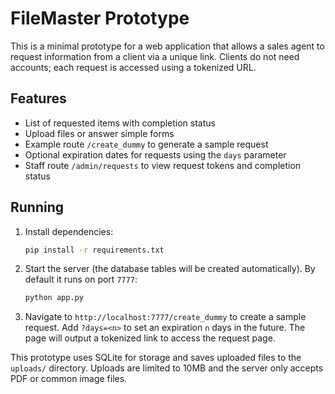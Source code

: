 # FileMaster Prototype

This is a minimal prototype for a web application that allows a sales agent to request information from a client via a unique link. Clients do not need accounts; each request is accessed using a tokenized URL.

## Features

- List of requested items with completion status
- Upload files or answer simple forms
- Example route `/create_dummy` to generate a sample request
- Optional expiration dates for requests using the `days` parameter
- Staff route `/admin/requests` to view request tokens and completion status

## Running

1. Install dependencies:
   ```bash
   pip install -r requirements.txt
   ```
2. Start the server (the database tables will be created automatically). By default it runs on port `7777`:
   ```bash
   python app.py
   ```
3. Navigate to `http://localhost:7777/create_dummy` to create a sample request. Add
   `?days=<n>` to set an expiration `n` days in the future. The page will output
   a tokenized link to access the request page.

This prototype uses SQLite for storage and saves uploaded files to the `uploads/` directory.
Uploads are limited to 10MB and the server only accepts PDF or common image files.
